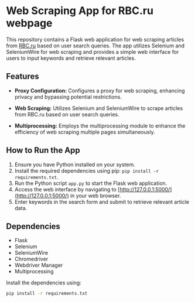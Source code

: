 # Web Scraping App for RBC.ru webpage

This repository contains a Flask web application for web scraping articles from <a href='https://www.rbc.ru/'>RBC.ru</a> based on user search queries. The app utilizes Selenium and SeleniumWire for web scraping and provides a simple web interface for users to input keywords and retrieve relevant articles.

## Features
- **Proxy Configuration:** Configures a proxy for web scraping, enhancing privacy and bypassing potential restrictions.
  
- **Web Scraping:** Utilizes Selenium and SeleniumWire to scrape articles from RBC.ru based on user search queries.

- **Multiprocessing:** Employs the multiprocessing module to enhance the efficiency of web scraping multiple pages simultaneously.

  


## How to Run the App

1. Ensure you have Python installed on your system.
2. Install the required dependencies using pip: `pip install -r requirements.txt`.
3. Run the Python script `app.py` to start the Flask web application.
4. Access the web interface by navigating to [http://127.0.0.1:5000/](http://127.0.0.1:5000/) in your web browser.
5. Enter keywords in the search form and submit to retrieve relevant article data.

## Dependencies

- Flask
- Selenium
- SeleniumWire
- Chromedriver
- Webdriver Manager
- Multiprocessing

Install the dependencies using:

```bash
pip install -r requirements.txt
